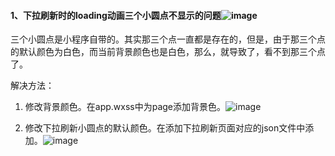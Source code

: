 #### 1、下拉刷新时的loading动画三个小圆点不显示的问题![image](https://github.com/zaishuiyixia/WeChat-small-program/raw/master/images/circle.png)

三个小圆点是小程序自带的。其实那三个点一直都是存在的，但是，由于那三个点的默认颜色为白色，而当前背景颜色也是白色，那么，就导致了，看不到那三个点了。

解决方法：

1. 修改背景颜色。在app.wxss中为page添加背景色。![image](https://github.com/zaishuiyixia/WeChat-small-program/raw/master/images/app.png)

2. 修改下拉刷新小圆点的默认颜色。在添加下拉刷新页面对应的json文件中添加。![image](https://github.com/zaishuiyixia/WeChat-small-program/raw/master/images/index.png)
